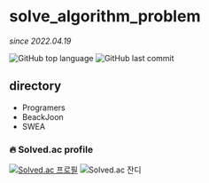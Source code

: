 # solve_algorithm_problem
*since 2022.04.19*

![GitHub top language](https://img.shields.io/github/languages/top/YoungEun-Choi930/programmers_solve.svg?color=ffb8c6&logo=java)
![GitHub last commit](https://img.shields.io/github/last-commit/YoungEun-Choi930/programmers_solve.svg?color=ffb8c6)   

## directory
- Programers
- BeackJoon
- SWEA


  
### 🔥 Solved.ac profile
[![Solved.ac 프로필](http://mazassumnida.wtf/api/v2/generate_badge?boj=duddms0190)](https://solved.ac/duddms0190) 
![Solved.ac 잔디](http://mazandi.herokuapp.com/api?handle=duddms0190&theme=warm)
